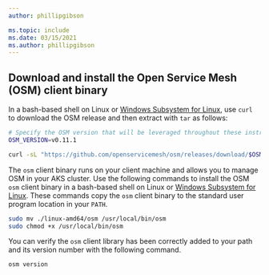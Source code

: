 ```yaml
---
author: phillipgibson

ms.topic: include
ms.date: 03/15/2021
ms.author: phillipgibson
---
```


## Download and install the Open Service Mesh (OSM) client binary

In a bash-based shell on Linux or [Windows Subsystem for Linux][install-wsl], use `curl` to download the OSM release and then extract with `tar` as follows:

```bash
# Specify the OSM version that will be leveraged throughout these instructions
OSM_VERSION=v0.11.1

curl -sL "https://github.com/openservicemesh/osm/releases/download/$OSM_VERSION/osm-$OSM_VERSION-linux-amd64.tar.gz" | tar -vxzf -
```

The `osm` client binary runs on your client machine and allows you to manage OSM in your AKS cluster. Use the following commands to install the OSM `osm` client binary in a bash-based shell on Linux or [Windows Subsystem for Linux][install-wsl]. These commands copy the `osm` client binary to the standard user program location in your `PATH`.

```bash
sudo mv ./linux-amd64/osm /usr/local/bin/osm
sudo chmod +x /usr/local/bin/osm
```

You can verify the `osm` client library has been correctly added to your path and its version number with the following command.

```
osm version
```

<!-- LINKS - external -->

[install-wsl]: /windows/wsl/install-win10
